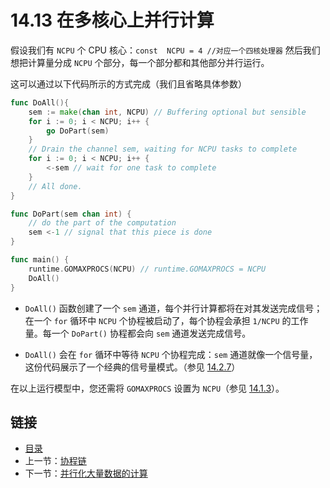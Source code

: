 # 14.13 在多核心上并行计算

假设我们有 `NCPU` 个 CPU 核心：`const  NCPU = 4 //对应一个四核处理器` 然后我们想把计算量分成 `NCPU` 个部分，每一个部分都和其他部分并行运行。

这可以通过以下代码所示的方式完成（我们且省略具体参数）

```go
func DoAll(){
    sem := make(chan int, NCPU) // Buffering optional but sensible
    for i := 0; i < NCPU; i++ {
        go DoPart(sem)
    }
    // Drain the channel sem, waiting for NCPU tasks to complete
    for i := 0; i < NCPU; i++ {
        <-sem // wait for one task to complete
    }
    // All done.
}

func DoPart(sem chan int) {
    // do the part of the computation
    sem <-1 // signal that this piece is done
}

func main() {
    runtime.GOMAXPROCS(NCPU) // runtime.GOMAXPROCS = NCPU
    DoAll()
}
```

- `DoAll()` 函数创建了一个 `sem` 通道，每个并行计算都将在对其发送完成信号；在一个 `for` 循环中 `NCPU` 个协程被启动了，每个协程会承担 `1/NCPU` 的工作量。每一个 `DoPart()` 协程都会向 `sem` 通道发送完成信号。

- `DoAll()` 会在 `for` 循环中等待 `NCPU` 个协程完成：`sem` 通道就像一个信号量，这份代码展示了一个经典的信号量模式。（参见 [14.2.7](14.2.md#1427-%E4%BF%A1%E5%8F%B7%E9%87%8F%E6%A8%A1%E5%BC%8F)）

在以上运行模型中，您还需将 `GOMAXPROCS` 设置为 `NCPU`（参见 [14.1.3](14.1.md#1413-%E4%BD%BF%E7%94%A8-gomaxprocs)）。


## 链接

- [目录](directory.md)
- 上一节：[协程链](14.12.md)
- 下一节：[并行化大量数据的计算](14.14.md)
